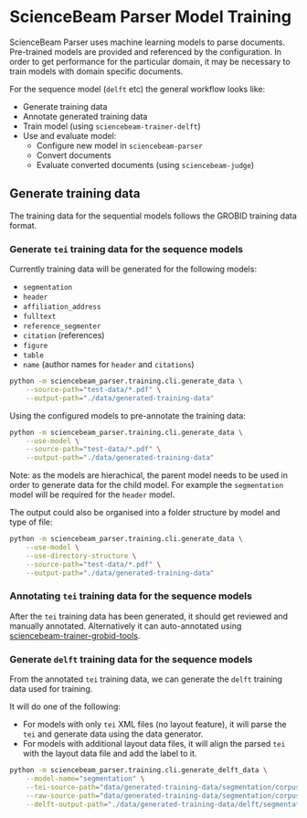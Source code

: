 # ScienceBeam Parser Model Training

ScienceBeam Parser uses machine learning models to parse documents.
Pre-trained models are provided and referenced by the configuration.
In order to get performance for the particular domain, it may be necessary to train
models with domain specific documents.

For the sequence model (`delft` etc) the general workflow looks like:

- Generate training data
- Annotate generated training data
- Train model (using `sciencebeam-trainer-delft`)
- Use and evaluate model:
  - Configure new model in `sciencebeam-parser`
  - Convert documents
  - Evaluate converted documents (using `sciencebeam-judge`)

## Generate training data

The training data for the sequential models follows the GROBID training data format.

### Generate `tei` training data for the sequence models

Currently training data will be generated for the following models:

- `segmentation`
- `header`
- `affiliation_address`
- `fulltext`
- `reference_segmenter`
- `citation` (references)
- `figure`
- `table`
- `name` (author names for `header` and `citations`)

```bash
python -m sciencebeam_parser.training.cli.generate_data \
    --source-path="test-data/*.pdf" \
    --output-path="./data/generated-training-data"
```

Using the configured models to pre-annotate the training data:

```bash
python -m sciencebeam_parser.training.cli.generate_data \
    --use-model \
    --source-path="test-data/*.pdf" \
    --output-path="./data/generated-training-data"
```

Note: as the models are hierachical, the parent model needs to be used
  in order to generate data for the child model.
  For example the `segmentation` model will be required for the `header` model.

The output could also be organised into a folder structure by model and type of file:

```bash
python -m sciencebeam_parser.training.cli.generate_data \
    --use-model \
    --use-directory-structure \
    --source-path="test-data/*.pdf" \
    --output-path="./data/generated-training-data"
```

### Annotating `tei` training data for the sequence models

After the `tei` training data has been generated, it should get reviewed and manually annotated.
Alternatively it can auto-annotated using [sciencebeam-trainer-grobid-tools](https://gitlab.coko.foundation/sciencebeam/sciencebeam-trainer-grobid-tools).

### Generate `delft` training data for the sequence models

From the annotated `tei` training data, we can generate the `delft` training data used for training.

It will do one of the following:

- For models with only `tei` XML files (no layout feature), it will parse the `tei` and generate data using the data generator.
- For models with additional layout data files, it will align the parsed `tei` with the layout data file and add the label to it.

```bash
python -m sciencebeam_parser.training.cli.generate_delft_data \
    --model-name="segmentation" \
    --tei-source-path="data/generated-training-data/segmentation/corpus/tei/*.tei.xml" \
    --raw-source-path="data/generated-training-data/segmentation/corpus/raw/" \
    --delft-output-path="./data/generated-training-data/delft/segmentation/corpus/segmentation.data"
```
